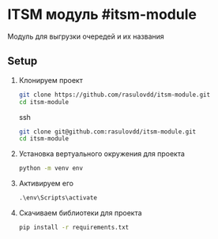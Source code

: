 # ITSM модуль #itsm-module
Модуль для выгрузки очередей и их названия

## Setup

1. Клонируем проект 

    ```bash
    git clone https://github.com/rasulovdd/itsm-module.git
    cd itsm-module
    ```
    ssh
    ```bash
    git clone git@github.com:rasulovdd/itsm-module.git
    cd itsm-module
    ```

2. Установка вертуального окружения для проекта

    ```bash
    python -m venv env
    ```

3. Активируем его 
    
    ```cmd
    .\env\Scripts\activate
    ```

4. Скачиваем библиотеки для проекта
    
    ```bash
    pip install -r requirements.txt
    ```
    
